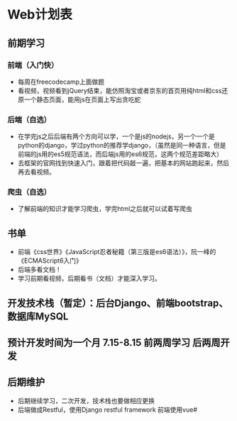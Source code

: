 # Web计划表
## 前期学习
### 前端（入门快）
* 每周在freecodecamp上面做题
* 看视频，视频看到jQuery结束，能仿照淘宝或者京东的首页用纯html和css还原一个静态页面，能用js在页面上写出贪吃蛇

### 后端（自选）
* 在学完js之后后端有两个方向可以学，一个是js的nodejs，另一个一个是python的django，学过python的推荐学django，（虽然是同一种语言，但是前端的js用的es5规范语法，而后端js用的es6规范，这两个规范差距略大）
* 去框架的官网找到快速入门，跟着把代码敲一遍，把基本的网站跑起来，然后再去看视频。

### 爬虫（自选）
* 了解前端的知识才能学习爬虫，学完html之后就可以试着写爬虫

## 书单
* 前端《css世界》《JavaScript忍者秘籍（第三版是es6语法）》，阮一峰的《ECMAScript6入门》
* 后端多看文档！
* 学习前期看视频，后期看书（文档）才能深入学习。

## 开发技术栈（暂定）：后台Django、前端bootstrap、数据库MySQL
## 预计开发时间为一个月 7.15-8.15  前两周学习 后两周开发

## 后期维护
* 后期继续学习，二次开发，技术栈也要做相应更换
* 后端做成Restful，使用Django restful framework  前端使用vue#
